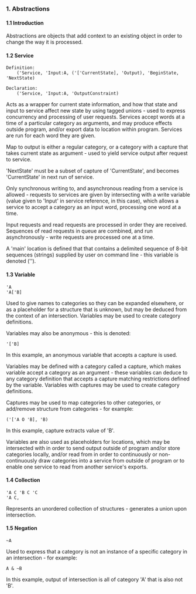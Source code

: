 ### 1. Abstractions
#### 1.1 Introduction
Abstractions are objects that add context to an existing object in order to change the
way it is processed.

#### 1.2 Service
    Definition:
        ('Service, 'Input:A, ('['CurrentState], 'Output), 'BeginState, 'NextState)

    Declaration:
        ('Service, 'Input:A, 'OutputConstraint)

Acts as a wrapper for current state information, and how that state and input to service affect new state by using tagged unions - used to express concurrency and processing of user requests. Services accept words at a time of a particular category as arguments, and may produce effects outside program, and/or export data to location within program. Services are run for each word they are given.

Map to output is either a regular category, or a category with a capture that takes current state as argument - used to yield service output after request to service.

'NextState' must be a subset of capture of 'CurrentState', and becomes 'CurrentState' in next run of service.

Only synchronous writing to, and asynchronous reading from a service is allowed - requests to services are given by intersecting with a write variable (value given to 'Input' in service reference, in this case), which allows a service to accept a category as an input word, processing one word at a time.

Input requests and read requests are processed in order they are received. Sequences of read requests in queue are combined, and run asynchronously - write requests are processed one at a time.

A 'main' location is defined that that contains a delimited sequence of 8-bit sequences (strings) supplied by user on command line - this variable is denoted ('').

#### 1.3 Variable
    'A
    'A['B]

Used to give names to categories so they can be expanded elsewhere, or as a placeholder for a structure that is unknown, but may be deduced from the context of an intersection. Variables may be used to create category definitions.

Variables may also be anonymous - this is denoted:

    '['B]

In this example, an anonymous variable that accepts a capture is used.

Variables may be defined with a category called a capture, which makes variable accept a category as an argument - these variables can deduce to any category definition that accepts a capture matching restrictions defined by the variable. Variables with captures may be used to create category definitions.

Captures may be used to map categories to other categories, or add/remove
structure from categories - for example:

    ('['A O 'B], 'B)

In this example, capture extracts value of 'B'.

Variables are also used as placeholders for locations, which may be intersected with in order to send output outside of program and/or store categories locally, and/or read from in order to continuously or non-continuously draw categories into a service from outside of program or to enable one service to read from another service's exports.

#### 1.4 Collection
    'A C 'B C 'C
    'A C,

Represents an unordered collection of structures - generates a union upon intersection.

#### 1.5 Negation
    ~A

Used to express that a category is not an instance of a specific category in an intersection - for example:

    A & ~B

In this example, output of intersection is all of category 'A' that is also not 'B'.